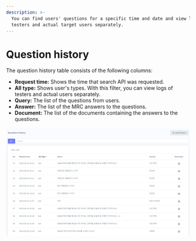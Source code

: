 ```yaml
---
description: >-
  You can find users' questions for a specific time and date and view logs of
  testers and actual target users separately.
---
```


# Question history

The question history table consists of the following columns:

* **Request time:** Shows the time that search API was requested.
* **All type:** Shows user's types. With this filter, you can view logs of testers and actual users separately.
* **Query:** The list of the questions from users.
* **Answer:** The list of the MRC answers to the questions.
* **Document:** The list of the documents containing the answers to the questions.

![Question history page](../../.gitbook/assets/image%20%2826%29.png)




